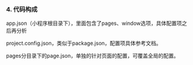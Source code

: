 ### 4. 代码构成

app.json（小程序根目录下），里面包含了pages、window选项，具体配置项之后再分析

project.config.json，类似于package.json，配置项具体参考文档。

pages分目录下的page.json，单独的针对页面的配置，可覆盖全局的配置。